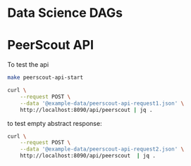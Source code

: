 # Data Science DAGs

# PeerScout API


To test the api

```bash
make peerscout-api-start
```

```bash
curl \
    --request POST \
    --data '@example-data/peerscout-api-request1.json' \
    http://localhost:8090/api/peerscout | jq .
```

to test empty abstract response:

```bash
curl \
    --request POST \
    --data '@example-data/peerscout-api-request2.json' \
    http://localhost:8090/api/peerscout  | jq .
```